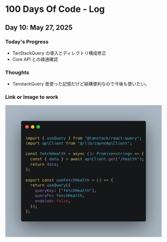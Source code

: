 # 100 Days Of Code - Log

## Day 10: May 27, 2025

### Today's Progress

- TanStackQuery の導入とディレクトリ構成修正
- Core API との疎通確認

### Thoughts

- TanstackQuery 昔使った記憶だけど結構便利なので今後も使いたい。

### Link or Image to work

![tanstack](./resources/image.png "tanstack")
